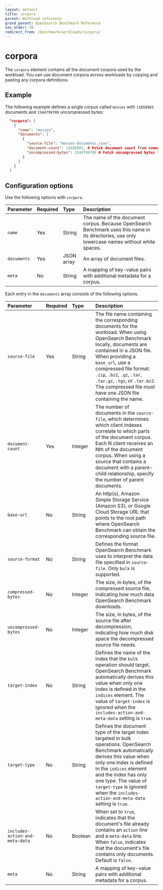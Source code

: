 ```yaml
---
layout: default
title: corpora
parent: Workload reference
grand_parent: OpenSearch Benchmark Reference
nav_order: 70
redirect_from: /benchmark/workloads/corpora/
---
```


# corpora

The `corpora` element contains all the document corpora used by the workload. You can use document corpora across workloads by copying and pasting any corpora definitions.

## Example

The following example defines a single corpus called `movies` with `11658903` documents and `1544799789` uncompressed bytes:

```json
  "corpora": [
    {
      "name": "movies",
      "documents": [
        {
          "source-file": "movies-documents.json",
          "document-count": 11658903, # Fetch document count from command line
          "uncompressed-bytes": 1544799789 # Fetch uncompressed bytes from command line
        }
      ]
    }
  ]
```

## Configuration options

Use the following options with `corpora`.

| Parameter   | Required | Type       | Description                                                                                                                                     |
| :---------- | :------- | :--------- | :---------------------------------------------------------------------------------------------------------------------------------------------- |
| `name`      | Yes      | String     | The name of the document corpus. Because OpenSearch Benchmark uses this name in its directories, use only lowercase names without white spaces. |
| `documents` | Yes      | JSON array | An array of document files.                                                                                                                     |
| `meta`      | No       | String     | A mapping of key-value pairs with additional metadata for a corpus.                                                                             |

Each entry in the `documents` array consists of the following options.

| Parameter                       | Required | Type    | Description                                                                                                                                                                                                                                                                                                                                          |
| :------------------------------ | :------- | :------ | :--------------------------------------------------------------------------------------------------------------------------------------------------------------------------------------------------------------------------------------------------------------------------------------------------------------------------------------------------- |
| `source-file`                   | Yes      | String  | The file name containing the corresponding documents for the workload. When using OpenSearch Benchmark locally, documents are contained in a JSON file. When providing a `base_url`, use a compressed file format: `.zip`, `.bz2`, `.gz`, `.tar`, `.tar.gz`, `.tgz`, or `.tar.bz2`. The compressed file must have one JSON file containing the name. |
| `document-count`                | Yes      | Integer | The number of documents in the `source-file`, which determines which client indexes correlate to which parts of the document corpus. Each N client receives an Nth of the document corpus. When using a source that contains a document with a parent-child relationship, specify the number of parent documents.                                    |
| `base-url`                      | No       | String  | An http(s), Amazon Simple Storage Service (Amazon S3), or Google Cloud Storage URL that points to the root path where OpenSearch Benchmark can obtain the corresponding source file.                                                                                                                                                                 |
| `source-format`                 | No       | String  | Defines the format OpenSearch Benchmark uses to interpret the data file specified in `source-file`. Only `bulk` is supported.                                                                                                                                                                                                                        |
| `compressed-bytes`              | No       | Integer | The size, in bytes, of the compressed source file, indicating how much data OpenSearch Benchmark downloads.                                                                                                                                                                                                                                          |
| `uncompressed-bytes`            | No       | Integer | The size, in bytes, of the source file after decompression, indicating how much disk space the decompressed source file needs.                                                                                                                                                                                                                       |
| `target-index`                  | No       | String  | Defines the name of the index that the `bulk` operation should target. OpenSearch Benchmark automatically derives this value when only one index is defined in the `indices` element. The value of `target-index` is ignored when the `includes-action-and-meta-data` setting is `true`.                                                             |
| `target-type`                   | No       | String  | Defines the document type of the target index targeted in bulk operations. OpenSearch Benchmark automatically derives this value when only one index is defined in the `indices` element and the index has only one type. The value of `target-type` is ignored when the `includes-action-and-meta-data` setting is `true`.                          |
| `includes-action-and-meta-data` | No       | Boolean | When set to `true`, indicates that the document's file already contains an `action` line and a `meta-data` line. When `false`, indicates that the document's file contains only documents. Default is `false`.                                                                                                                                       |
| `meta`                          | No       | String  | A mapping of key-value pairs with additional metadata for a corpus.                                                                                                                                                                                                                                                                                  |
